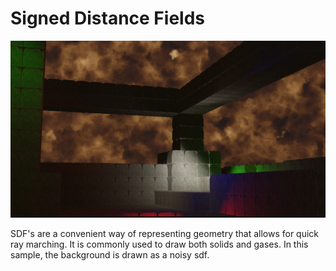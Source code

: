 # Signed Distance Fields
![Signed Distance Fields](screenshot.jpg)

SDF's are a convenient way of representing geometry that allows for quick ray marching.  It is commonly used to draw both solids and gases.  In this sample, the background is drawn as a noisy sdf.

